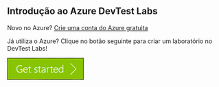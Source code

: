 ## Introdução ao Azure DevTest Labs
Novo no Azure? [Crie uma conta do Azure gratuita](https://azure.microsoft.com/free)

Já utiliza o Azure? Clique no botão seguinte para criar um laboratório no DevTest Labs!

[![GComece a utilizar o Azure DevTest Labs em minutos](./media/devtest-lab-try-it-out/get-started.png)](http://go.microsoft.com/fwlink/?LinkID=627034&clcid=0x409)

<!--HONumber=Sep16_HO3-->


